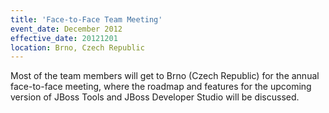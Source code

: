```yaml
---
title: 'Face-to-Face Team Meeting'
event_date: December 2012
effective_date: 20121201
location: Brno, Czech Republic
---
```

Most of the team members will get to Brno (Czech Republic) for the annual face-to-face meeting, 
where the roadmap and features for the upcoming version of JBoss Tools and JBoss Developer Studio will be discussed. 